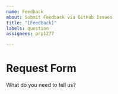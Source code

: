 ```yaml
---
name: Feedback
about: Submit Feedback via GitHub Issues
title: "[Feedback]"
labels: question
assignees: prp1277

---
```


# Request Form

What do you need to tell us?

